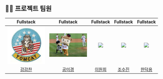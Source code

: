 

## 💁‍♂️ 프로젝트 팀원

|                           Fullstack                           |                           Fullstack                            |                          Fullstack                           |                           Fullstack                            |                          Fullstack                           |
| :----------------------------------------------------------: | :----------------------------------------------------------: | :--------------------------------------------------------: | :----------------------------------------------------------: | :--------------------------------------------------------: |
| <img src="/readmeProfileImg/강감찬.png" width="150"/> | <img src="/readmeProfileImg/공미경.png" width="150"/> | <img src="/src/main/webapp/resources/public/sujin.jpg" width="150"/> | <img src="/src/main/webapp/resources/public/kungmin.jpg" width="150"/> | <img src="/src/main/webapp/resources/public/sujin.jpg" width="150"/> |
|           [강감찬](https://github.com/HyperQuanx)            |           [공미경](https://github.com/GyeongMin2)            |            [이원희](https://github.com/sxxzxn)             |           [조수진](https://github.com/GyeongMin2)            |            [한덕용](https://github.com/sxxzxn)             |
